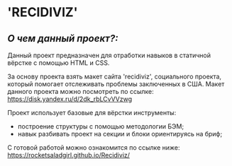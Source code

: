 # **'RECIDIVIZ'**

## *О чем данный проект?:*

Данный проект предназначен для отработки навыков в статичной вёрстке с помощью HTML и CSS. 

За основу проекта взять макет сайта 'recidiviz', социального проекта, который помогает отслеживать проблемы заключенных в США. Макет данного проекта можно посмотреть по ссылке:  
https://disk.yandex.ru/d/2dk_rbLCvVVzwg

Проект использует базовые для вёрстки инструменты:
+ построение структуры с помощью методологии БЭМ;
+ навык разбивать проект на секции и блоки ориентируясь на бриф;

С готовой работой можно ознакомится по ссылке ниже:
https://rocketsaladgirl.github.io/Recidiviz/


